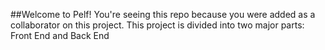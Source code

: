 ##Welcome to Pelf!
You're seeing this repo because you were added as a collaborator on this project.
This project is divided into two major parts:
Front End and Back End
